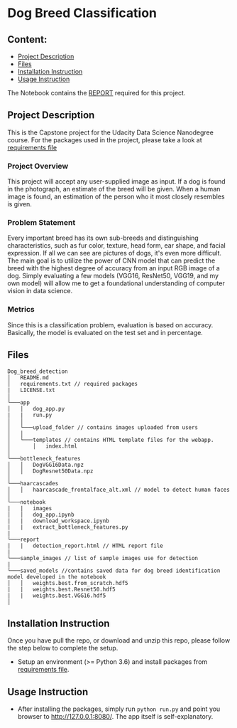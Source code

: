 # Dog Breed Classification

## Content:
- [Project Description](#project-description)
- [Files](#files)
- [Installation Instruction](#installation-instruction)
- [Usage Instruction](#usage-instruction)



The Notebook contains the [REPORT](.report\detection_report.html) required for this project.

## Project Description
This is the Capstone project for the Udacity Data Science Nanodegree course.
For the packages used in the project, please take a look at [requirements file](requirements.txt)

### Project Overview
This project will accept any user-supplied image as input.  If a dog is found in the photograph, an estimate of the breed will be given. When a human image is found, an estimation of the person who it most closely resembles is given.

### Problem Statement
Every important breed has its own sub-breeds and distinguishing characteristics, such as fur color, texture, head form, ear shape, and facial expression. If all we can see are pictures of dogs, it's even more difficult.
The main goal is to utilize the power of CNN model that can predict the breed with the highest degree of accuracy from an input RGB image of a dog. Simply evaluating a few models (VGG16, ResNet50, VGG19, and my own model) will allow me to get a foundational understanding of computer vision in data science.

### Metrics
Since this is a classification problem, evaluation is based on accuracy. Basically, the model is evaluated on the test set and in percentage.


## Files
```
Dog_breed_detection
│   README.md
│   requirements.txt // required packages
|	LICENSE.txt
│
└───app
│   │   dog_app.py
|	|	run.py
│   │
│   └───upload_folder // contains images uploaded from users
│   │
│   └───templates // contains HTML template files for the webapp.
│       │   index.html
│   
└───bottleneck_features
│   │   DogVGG16Data.npz
│   │   DogResnet50Data.npz
│
└───haarcascades
│   │   haarcascade_frontalface_alt.xml // model to detect human faces
│
└───notebook
|   |   images
│   │   dog_app.ipynb
|	|	download_workspace.ipynb
|	|	extract_bottleneck_features.py
|
└───report
|	|	detection_report.html // HTML report file 
|
└───sample_images // list of sample images use for detection
|	
└───saved_models //contains saved data for dog breed identification model developed in the notebook
│   │   weights.best.from_scratch.hdf5
|	|	weights.best.Resnet50.hdf5
|	|	weights.best.VGG16.hdf5
│
```

## Installation Instruction
Once you have pull the repo, or download and unzip this repo, please follow the step below to complete the setup.

- Setup an environment (>= Python 3.6) and install packages from [requirements file](requirements.txt).

## Usage Instruction
- After installing the packages, simply run `python run.py` and point you browser to http://127.0.0.1:8080/. The app itself is self-explanatory.

